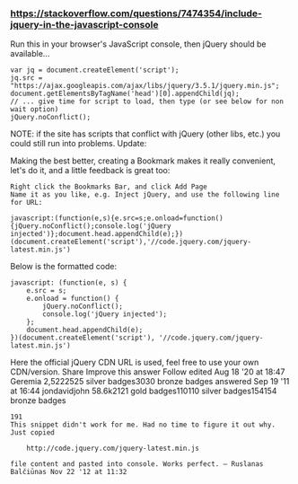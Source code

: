 
### https://stackoverflow.com/questions/7474354/include-jquery-in-the-javascript-console

Run this in your browser's JavaScript console, then jQuery should be available...

    var jq = document.createElement('script');
    jq.src = "https://ajax.googleapis.com/ajax/libs/jquery/3.5.1/jquery.min.js";
    document.getElementsByTagName('head')[0].appendChild(jq);
    // ... give time for script to load, then type (or see below for non wait option)
    jQuery.noConflict();

NOTE: if the site has scripts that conflict with jQuery (other libs, etc.) you could still run into problems.
Update:

Making the best better, creating a Bookmark makes it really convenient, let's do it, and a little feedback is great too:

    Right click the Bookmarks Bar, and click Add Page
    Name it as you like, e.g. Inject jQuery, and use the following line for URL:

    javascript:(function(e,s){e.src=s;e.onload=function(){jQuery.noConflict();console.log('jQuery injected')};document.head.appendChild(e);})(document.createElement('script'),'//code.jquery.com/jquery-latest.min.js')

Below is the formatted code:

    javascript: (function(e, s) {
        e.src = s;
        e.onload = function() {
            jQuery.noConflict();
            console.log('jQuery injected');
        };
        document.head.appendChild(e);
    })(document.createElement('script'), '//code.jquery.com/jquery-latest.min.js')

Here the official jQuery CDN URL is used, feel free to use your own CDN/version.
Share
Improve this answer
Follow
edited Aug 18 '20 at 18:47
Geremia
2,5222525 silver badges3030 bronze badges
answered Sep 19 '11 at 16:44
jondavidjohn
58.6k2121 gold badges110110 silver badges154154 bronze badges

    191
    This snippet didn't work for me. Had no time to figure it out why. Just copied 

        http://code.jquery.com/jquery-latest.min.js

    file content and pasted into console. Works perfect. – Ruslanas Balčiūnas Nov 22 '12 at 11:32


